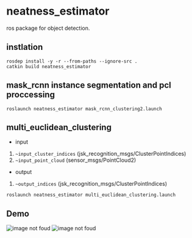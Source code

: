 # neatness_estimator

ros package for object detection.

## instlation
```
rosdep install -y -r --from-paths --ignore-src .
catkin build neatness_estimator
```

## mask_rcnn instance segmentation and pcl proccessing
```
roslaunch neatness_estimator mask_rcnn_clustering2.launch
```

## multi_euclidean_clustering
 - input
 1. `~input_cluster_indices` (jsk_recognition_msgs/ClusterPointIndices)
 2. `~input_point_cloud` (sensor_msgs/PointCloud2)

 - output
 1. `~output_indices` (jsk_recognition_msgs/ClusterPointIndices)

```
roslaunch neatness_estimator multi_euclidean_clustering.launch
```

## Demo
![image not foud](./images/mask_rcnn_image.png)
![image not foud](./images/mask_rcnn_clustering.png)